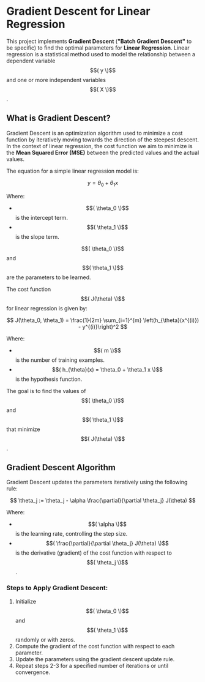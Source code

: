 # Gradient Descent for Linear Regression

This project implements **Gradient Descent** (**"Batch Gradient Descent"** to be specific) to find the optimal parameters for **Linear Regression**. Linear regression is a statistical method used to model the relationship between a dependent variable $$( y \)$$ and one or more independent variables $$( X \)$$.

## What is Gradient Descent?

Gradient Descent is an optimization algorithm used to minimize a cost function by iteratively moving towards the direction of the steepest descent. In the context of linear regression, the cost function we aim to minimize is the **Mean Squared Error (MSE)** between the predicted values and the actual values.

The equation for a simple linear regression model is:

$$
y = \theta_0 + \theta_1 x
$$

Where:
- $$( \theta_0 \)$$ is the intercept term.
- $$( \theta_1 \)$$ is the slope term.

$$( \theta_0 \)$$ and $$( \theta_1 \)$$ are the parameters to be learned.

The cost function $$( J(\theta) \)$$ for linear regression is given by:

$$
J(\theta_0, \theta_1) = \frac{1}{2m} \sum_{i=1}^{m} \left(h_{\theta}(x^{(i)}) - y^{(i)}\right)^2
$$

Where:
- $$( m \)$$ is the number of training examples.
- $$( h_{\theta}(x) = \theta_0 + \theta_1 x \)$$ is the hypothesis function.

The goal is to find the values of $$( \theta_0 \)$$ and $$( \theta_1 \)$$ that minimize $$( J(\theta) \)$$.

## Gradient Descent Algorithm

Gradient Descent updates the parameters iteratively using the following rule:

$$
\theta_j := \theta_j - \alpha \frac{\partial}{\partial \theta_j} J(\theta)
$$

Where:
- $$( \alpha \)$$ is the learning rate, controlling the step size.
- $$( \frac{\partial}{\partial \theta_j} J(\theta) \)$$ is the derivative (gradient) of the cost function with respect to $$( \theta_j \)$$.

### Steps to Apply Gradient Descent:
1. Initialize $$( \theta_0 \)$$ and $$( \theta_1 \)$$ randomly or with zeros.
2. Compute the gradient of the cost function with respect to each parameter.
3. Update the parameters using the gradient descent update rule.
4. Repeat steps 2-3 for a specified number of iterations or until convergence.
